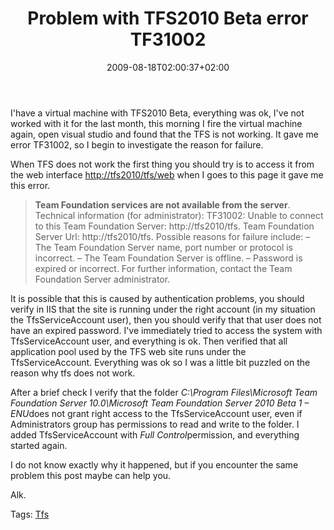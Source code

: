 ﻿---
title: "Problem with TFS2010 Beta error  TF31002"
description: ""
date: 2009-08-18T02:00:37+02:00
draft: false
tags: [TeamFoundationServer]
categories: [Tfs]
---
I'have a virtual machine with TFS2010 Beta, everything was ok, I've not worked with it for the last month, this morning I fire the virtual machine again, open visual studio and found that the TFS is not working. It gave me error TF31002, so I begin to investigate the reason for failure.

When TFS does not work the first thing you should try is to access it from the web interface [http://tfs2010/tfs/web](http://tfs2010/tfs/web "http://tfs2010/tfs/web") when I goes to this page it gave me this error.

>  **Team Foundation services are not available from the server**. Technical information (for administrator): TF31002: Unable to connect to this Team Foundation Server: http://tfs2010/tfs. Team Foundation Server Url: http://tfs2010/tfs. Possible reasons for failure include: – The Team Foundation Server name, port number or protocol is incorrect. – The Team Foundation Server is offline. – Password is expired or incorrect. For further information, contact the Team Foundation Server administrator.

It is possible that this is caused by authentication problems, you should verify in IIS that the site is running under the right account (in my situation the TfsServiceAccount user), then you should verify that that user does not have an expired password. I've immediately tried to access the system with TfsServiceAccount user, and everything is ok. Then verified that all application pool used by the TFS web site runs under the TfsServiceAccount. Everything was ok so I was a little bit puzzled on the reason why tfs does not work.

After a brief check I verify that the folder *C:\Program Files\Microsoft Team Foundation Server 10.0\Microsoft Team Foundation Server 2010 Beta 1 – ENU*does not grant right access to the TfsServiceAccount user, even if Administrators group has permissions to read and write to the folder. I added TfsServiceAccount with *Full Control*permission, and everything started again.

I do not know exactly why it happened, but if you encounter the same problem this post maybe can help you.

Alk.

Tags: [Tfs](http://technorati.com/tag/Tfs)
